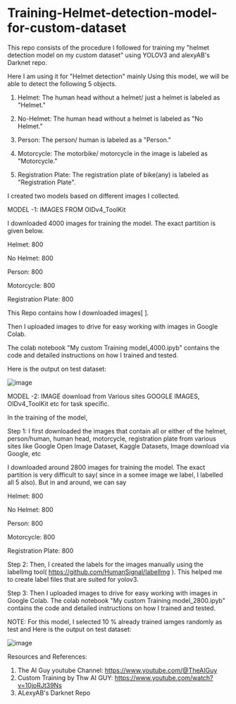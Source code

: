 # Training-Helmet-detection-model-for-custom-dataset
This repo consists of the procedure I followed for training my "helmet detection model on my custom dataset" using YOLOV3 and alexyAB's Darknet repo.

Here I am using it for "Helmet detection" mainly
Using this model, we will be able to detect the following 5 objects.

1. Helmet: The human head without a helmet/ just a helmet is labeled as "Helmet."

2. No-Helmet: The human head without a helmet is labeled as "No Helmet."

3. Person: The person/ human is labeled as a "Person."

4. Motorcycle: The motorbike/ motorcycle in the image is labeled as "Motorcycle."

5. Registration Plate: The registration plate of bike(any) is labeled as "Registration Plate".

I created two models based on different images I collected.

MODEL -1: IMAGES FROM OIDv4_ToolKit

I downloaded 4000 images for training the model. The exact partition is given below.

Helmet: 800

No Helmet: 800

Person: 800

Motorcycle: 800

Registration Plate: 800

This Repo contains how I downloaded images[ ].

Then I uploaded images to drive for easy working with images in Google Colab.

The colab notebook "My custom Training model_4000.ipyb" contains the code and detailed instructions on how I trained and tested.

Here is the output on test dataset:

![image](https://github.com/Hrushi-E/Training-Helment-detection-model-for-custom-dataset--using-Yolov3/assets/122773291/c91b533a-0bbd-4ead-b586-0f7529c3f803)






MODEL -2: IMAGE download from Various sites GOOGLE IMAGES, OIDv4_ToolKit etc for task specific.

In the training of the model,

Step 1: I first downloaded the images that contain all or either of the helmet, person/human, human head, motorcycle, registration plate from various sites like Google Open Image Dataset, Kaggle Datasets, Image download via Google, etc

I downloaded around 2800 images for training the model. The exact partition is very difficult to say( since in a somee image we label, I labelled all 5 also). But in and around, we can say

Helmet: 800

No Helmet: 800

Person: 800

Motorcycle: 800

Registration Plate: 800


Step 2: Then, I created the labels for the images manually using the labelImg tool( https://github.com/HumanSignal/labelImg ). This helped me to create label files that are suited for yolov3.



Step 3: Then I uploaded images to drive for easy working with images in Google Colab. The colab notebook "My custom Training model_2800.ipyb" contains the code and detailed instructions on how I trained and tested.

NOTE: For this model, I selected 10 % already trained iamges randomly as test and Here is the output on test dataset:

![image](https://github.com/Hrushi-E/Training-Helment-detection-model-for-custom-dataset--using-Yolov3/assets/122773291/23c14f6d-f09c-4108-b017-26212b0e8722)




Resources and References:

1. The AI Guy youtube Channel: https://www.youtube.com/@TheAIGuy
2. Custom Training by Thw AI GUY: https://www.youtube.com/watch?v=10joRJt39Ns
3. ALexyAB's Darknet Repo



